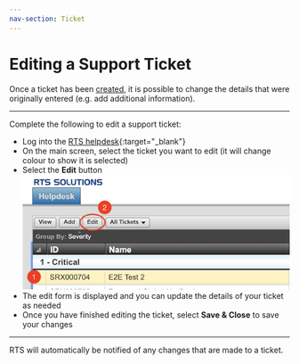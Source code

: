 ```yaml
---
nav-section: Ticket
---
```

# Editing a Support Ticket

Once a ticket has been [created](create), it is possible to change the details that were originally entered (e.g. add additional information).

___
Complete the following to edit a support ticket:

- Log into the [RTS helpdesk](https://helpdesk.rts-solutions.net){:target="_blank"}
- On the main screen, select the ticket you want to edit (it will change colour to show it is selected)
- Select the **Edit** button
![Edit Ticket Button](/assets/images/ticket-edit-button.png)
- The edit form is displayed and you can update the details of your ticket as needed
- Once you have finished editing the ticket, select **Save & Close** to save your changes

___
RTS will automatically be notified of any changes that are made to a ticket.
